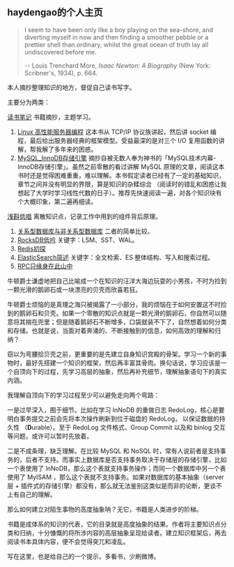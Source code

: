 ## haydengao的个人主页

> I seem to have been only like a boy playing on the sea-shore, and diverting myself in now and then finding a smoother pebble or a prettier shell than ordinary, whilst the great ocean of truth lay all undiscovered before me.  
>
> -- Louis Trenchard More, *Isaac Newton: A Biography* (New York: Scribner's, 1934), p. 664.

本人摘抄整理知识的地方，督促自己读书写字。

主要分为两类：

[读书笔记](https://github.com/haydengaoCN/haydengaoCN.github.io/tree/main/note-%E8%AF%BB%E4%B9%A6%E7%AC%94%E8%AE%B0) 书籍摘抄，主题学习。

1. [Linux 高性能服务器编程](https://github.com/haydengaoCN/haydengaoCN.github.io/tree/main/note-%E8%AF%BB%E4%B9%A6%E7%AC%94%E8%AE%B0/Linux%E9%AB%98%E6%80%A7%E8%83%BD%E6%9C%8D%E5%8A%A1%E5%99%A8%E7%BC%96%E7%A8%8B) 这本书从 TCP/IP  协议族讲起，然后讲 socket 编程，最后给出服务器经典的框架模型。受益最深的是对三个 I/O 复用函数的讲解，帮我解了多年来的困惑。
2. [MySQL_InnoDB存储引擎](https://github.com/haydengaoCN/haydengaoCN.github.io/tree/main/note-%E8%AF%BB%E4%B9%A6%E7%AC%94%E8%AE%B0/MySQL_InnoDB%E5%AD%98%E5%82%A8%E5%BC%95%E6%93%8E) 摘抄自被无数人奉为神书的「MySQL技术内幕-InnoDB存储引擎」。虽然之前零散的看过讲解 MySQL 原理的文章，阅读这本书时还是觉得困难重重，难以理解。本书假定读者已经有了一定的基础知识，章节之间并没有明显的界限，算是知识的杂糅综合 （阅读时的错乱和困惑让我想起了大学时学习线性代数的日子）。推荐先快速阅读一遍，对各个知识块有个大概印象，第二遍再细读。

[浅斟低唱](https://github.com/haydengaoCN/haydengaoCN.github.io/tree/main/sign-%E6%B5%85%E6%96%9F%E4%BD%8E%E5%94%B1) 离散知识点，记录工作中用到的组件背后原理。

1. [关系型数据库与非关系型数据库](https://github.com/haydengaoCN/haydengaoCN.github.io/blob/main/sign-%E6%B5%85%E6%96%9F%E4%BD%8E%E5%94%B1/1-%E5%85%B3%E7%B3%BB%E5%9E%8B%E6%95%B0%E6%8D%AE%E5%BA%93%E4%B8%8E%E9%9D%9E%E5%85%B3%E7%B3%BB%E5%9E%8B%E6%95%B0%E6%8D%AE%E5%BA%93.md) 二者的简单比较。
2. [RocksDB低吟](https://github.com/haydengaoCN/haydengaoCN.github.io/blob/main/sign-%E6%B5%85%E6%96%9F%E4%BD%8E%E5%94%B1/2-RocksDB%E4%BD%8E%E5%90%9F.md) 关键字：LSM、SST、WAL。
3. [Redis初探](https://github.com/haydengaoCN/haydengaoCN.github.io/blob/main/sign-%E6%B5%85%E6%96%9F%E4%BD%8E%E5%94%B1/3-Redis%E5%88%9D%E6%8E%A2.md) 
4. [ElasticSearch简述](https://github.com/haydengaoCN/haydengaoCN.github.io/blob/main/sign-%E6%B5%85%E6%96%9F%E4%BD%8E%E5%94%B1/4-ElasticSearch%E7%AE%80%E8%BF%B0.md) 关键字：全文检索、ES 整体结构、写入和搜索过程。
5. [RPC只缘身在此山中](https://github.com/haydengaoCN/haydengaoCN.github.io/blob/main/sign-%E6%B5%85%E6%96%9F%E4%BD%8E%E5%94%B1/5-RPC%E5%8F%AA%E7%BC%98%E8%BA%AB%E5%9C%A8%E6%AD%A4%E5%B1%B1%E4%B8%AD.md)



牛顿爵士谦虚地把自己比喻成一个在知识的汪洋大海边玩耍的小男孩，不时为捡到一颗光滑的鹅卵石或一块漂亮的贝壳而欣喜若狂。

牛顿爵士烦恼的是真理之海只被揭露了一小部分，我的烦恼在于如何安置这不时捡到的鹅卵石和贝壳。如果一个零散的知识点就是一颗光滑的鹅卵石，你自然可以随意将其揣在兜里；但是随着鹅卵石不断增多，口袋就装不下了，自然想着如何分类和存储。也就是说，当面对着奔涌的、不断接触到的信息，如何高效的理解和归纳？

窃以为弯腰拾贝壳之前，更重要的是先建立自身知识宫殿的骨架。学习一个新的事物时，最好先搭建一个知识的框架，然后再丰富其骨肉。换句话说，学习应该是一个自顶向下的过程，先学习高层的抽象，然后再补充细节，理解抽象语句下的真实内涵。

我理解自顶向下的学习过程至少可以避免走向两个弯路：

一是过早深入，囿于细节。比如在学习 InNoDB 的重做日志 RedoLog，核心是要明白事务提交之前会先将本次操作刷新到位于磁盘的 RedoLog， 以保证数据的持久性 （**D**urable）。至于 RedoLog 文件格式、Group  Commit 以及和 binlog 交互等问题，或许可以暂时先放着。

二是不成条理，缺乏理解。在比较 MySQL 和 NoSQL 时，常有人说前者是支持事务的，后者不支持。而事实上数据库是否支持事务取决于存储层的存储引擎，比如一个表使用了 InNoDB，那么这个表就支持事务操作；而同一个数据库中另一个表使用了 MyISAM ，那么这个表就不支持事务。如果对数据库的基本抽象（server 层 + 插件式的存储引擎）都没有，那么就无法鉴别这类似是而非的论断，更谈不上有自己的理解。

那么如何建立对陌生事物的高度抽象呐？无它，书籍是人类进步的阶梯。

书籍是成体系的知识的代表，它的目录就是高度抽象的结果。作者将主要知识点分类和归纳，十分慷慨的将所涉内容的高层抽象呈现给读者。建立知识框架后，再去阅读书本具体内容，便不会觉得突兀和凌乱。

写在这里，也是给自己的一个提示，多看书，少刷微博。

